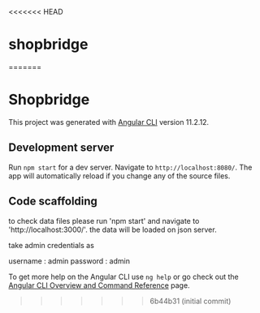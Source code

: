 <<<<<<< HEAD
# shopbridge
=======
# Shopbridge

This project was generated with [Angular CLI](https://github.com/angular/angular-cli) version 11.2.12.

## Development server

Run `npm start` for a dev server. Navigate to `http://localhost:8080/`. The app will automatically reload if you change any of the source files.

## Code scaffolding

to check data files please run 'npm start' and navigate to 'http://localhost:3000/'. the data will be loaded on json server.

take admin credentials as 

username : admin
password : admin

To get more help on the Angular CLI use `ng help` or go check out the [Angular CLI Overview and Command Reference](https://angular.io/cli) page.
>>>>>>> 6b44b31 (initial commit)
